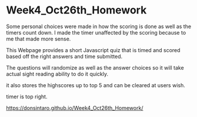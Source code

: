 # Week4_Oct26th_Homework

Some personal choices were made in how the scoring is done as well as the timers count down.  I made the timer unaffected by the scoring because to me that made more sense.

This Webpage provides a short Javascript quiz that is timed and scored based off the right answers and time submitted.

The questions will randomize as well as the answer choices so it will take actual sight reading ability to do it quickly.

it also stores the highscores up to top 5 and can be cleared at users wish.


timer is top right.


https://donsintaro.github.io/Week4_Oct26th_Homework/
